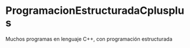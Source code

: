 # ProgramacionEstructuradaCplusplus
Muchos programas en lenguaje C++, con programación estructurada
